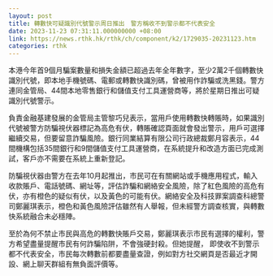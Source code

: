 ```yaml
---
layout: post
title: 轉數快可疑識別代號警示周日推出　警方稱收不到警示都不代表安全
date: 2023-11-23 07:31:11.000000000 +08:00
link: https://news.rthk.hk/rthk/ch/component/k2/1729035-20231123.htm
categories: rthk
---
```


本港今年首9個月騙案數量和損失金額已超過去年全年數字，至少2萬2千個轉數快識別代號，即本地手機號碼、電郵或轉數快識別碼，曾被用作詐騙或洗黑錢。警方連同金管局、44間本地零售銀行和儲值支付工具運營商等，將於星期日推出可疑識別代號警示。

負責金融基建發展的金管局主管黎巧兒表示，當用戶使用轉數快轉賬時，如果識別代號被警方防騙視伏器標記為高危有伏，轉賬確認頁面就會發出警示，用戶可選擇繼續交易，但要留意詐騙風險。銀行同業結算有限公司行政總裁鄭月容表示，44間機構包括35間銀行和9間儲值支付工具運營商，在系統提升和改造方面已完成測試，客戶亦不需要在系統上重新登記。

防騙視伏器由警方在去年10月起推出，市民可在有關網站或手機應用程式，輸入收款賬戶、電話號碼、網址等，評估詐騙和網絡安全風險，除了紅色風險的高危有伏，亦有橙色的疑似有伏，以及黃色的可能有伏。網絡安全及科技罪案調查科總警司鄭麗琪表示，橙色和黃色風險評估雖然有人舉報，但未經警方調查核實，與轉數快系統融合未必穩陣。

至於為何不禁止市民與高危的轉數快賬戶交易，鄭麗琪表示市民有選擇的權利，警方希望盡量提醒市民有何詐騙陷阱，不會強硬封殺。但她提醒， 即使收不到警示都不代表安全，市民每次轉數前都要盡量查證，例如對方社交網頁是否最近才開設、網上聊天群組有無負面評價等。

